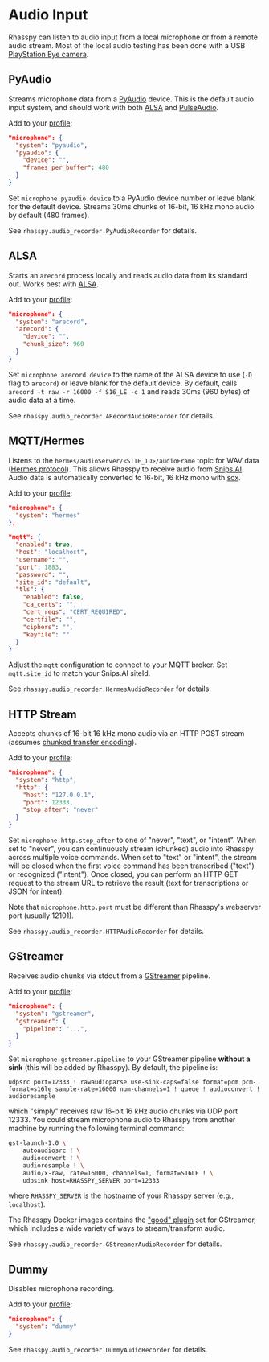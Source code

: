 # Audio Input

Rhasspy can listen to audio input from a local microphone or from a remote audio
stream. Most of the local audio testing has been done with a USB [PlayStation
Eye camera](https://en.wikipedia.org/wiki/PlayStation_Eye).

## PyAudio

Streams microphone data from a [PyAudio](https://people.csail.mit.edu/hubert/pyaudio/) device.
This is the default audio input system, and should work with both [ALSA](https://www.alsa-project.org/main/index.php/Main_Page) and [PulseAudio](https://www.freedesktop.org/wiki/Software/PulseAudio/).

Add to your [profile](profiles.md):

```json
"microphone": {
  "system": "pyaudio",
  "pyaudio": {
    "device": "",
    "frames_per_buffer": 480
  }
}
```

Set `microphone.pyaudio.device` to a PyAudio device number or leave blank for the default device.
Streams 30ms chunks of 16-bit, 16 kHz mono audio by default (480 frames).

See `rhasspy.audio_recorder.PyAudioRecorder` for details.

## ALSA

Starts an `arecord` process locally and reads audio data from its standard out.
Works best with [ALSA](https://www.alsa-project.org/main/index.php/Main_Page).

Add to your [profile](profiles.md):

```json
"microphone": {
  "system": "arecord",
  "arecord": {
    "device": "",
    "chunk_size": 960
  }
}
```

Set `microphone.arecord.device` to the name of the ALSA device to use (`-D` flag
to `arecord`) or leave blank for the default device.
By default, calls `arecord -t raw -r 16000 -f S16_LE -c 1` and reads 30ms (960
bytes) of audio data at a time.

See `rhasspy.audio_recorder.ARecordAudioRecorder` for details.

## MQTT/Hermes

Listens to the `hermes/audioServer/<SITE_ID>/audioFrame` topic for WAV data ([Hermes protocol](https://docs.snips.ai/reference/hermes)).
This allows Rhasspy to receive audio from [Snips.AI](https://snips.ai/).
Audio data is automatically converted to 16-bit, 16 kHz mono with [sox](http://sox.sourceforge.net).

Add to your [profile](profiles.md):

```json
"microphone": {
  "system": "hermes"
},

"mqtt": {
  "enabled": true,
  "host": "localhost",
  "username": "",
  "port": 1883,
  "password": "",
  "site_id": "default",
  "tls": {
    "enabled": false,
    "ca_certs": "",
    "cert_reqs": "CERT_REQUIRED",
    "certfile": "",
    "ciphers": "",
    "keyfile": ""
  }
}
```

Adjust the `mqtt` configuration to connect to your MQTT broker.
Set `mqtt.site_id` to match your Snips.AI siteId.

See `rhasspy.audio_recorder.HermesAudioRecorder` for details.

## HTTP Stream

Accepts chunks of 16-bit 16 kHz mono audio via an HTTP POST stream (assumes [chunked transfer encoding](https://en.wikipedia.org/wiki/Chunked_transfer_encoding)).

Add to your [profile](profiles.md):

```json
"microphone": {
  "system": "http",
  "http": {
    "host": "127.0.0.1",
    "port": 12333,
    "stop_after": "never"
  }
}
```

Set `microphone.http.stop_after` to one of "never", "text", or "intent". When set to "never", you can continuously stream (chunked) audio into Rhasspy across multiple voice commands. When set to "text" or "intent", the stream will be closed when the first voice command has been transcribed ("text") or recognized ("intent"). Once closed, you can perform an HTTP GET request to the stream URL to retrieve the result (text for transcriptions or JSON for intent).

Note that `microphone.http.port` must be different than Rhasspy's webserver port (usually 12101).

See `rhasspy.audio_recorder.HTTPAudioRecorder` for details.

## GStreamer

Receives audio chunks via stdout from a [GStreamer](https://gstreamer.freedesktop.org/) pipeline.

Add to your [profile](profiles.md):

```json
"microphone": {
  "system": "gstreamer",
  "gstreamer": {
    "pipeline": "...",
  }
}
```

Set `microphone.gstreamer.pipeline` to your GStreamer pipeline **without a sink** (this will be added by Rhasspy). By default, the pipeline is:

```
udpsrc port=12333 ! rawaudioparse use-sink-caps=false format=pcm pcm-format=s16le sample-rate=16000 num-channels=1 ! queue ! audioconvert ! audioresample
```

which "simply" receives raw 16-bit 16 kHz audio chunks via UDP port 12333. You could stream microphone audio to Rhasspy from another machine by running the following terminal command:

```bash
gst-launch-1.0 \
    autoaudiosrc ! \
    audioconvert ! \
    audioresample ! \
    audio/x-raw, rate=16000, channels=1, format=S16LE ! \
    udpsink host=RHASSPY_SERVER port=12333
```

where `RHASSPY_SERVER` is the hostname of your Rhasspy server (e.g., `localhost`).

The Rhasspy Docker images contains the ["good" plugin](https://gstreamer.freedesktop.org/data/doc/gstreamer/head/gst-plugins-good-plugins/html/) set for GStreamer, which includes a wide variety of ways to stream/transform audio.

See `rhasspy.audio_recorder.GStreamerAudioRecorder` for details.

## Dummy

Disables microphone recording.

Add to your [profile](profiles.md):

```json
"microphone": {
  "system": "dummy"
}
```

See `rhasspy.audio_recorder.DummyAudioRecorder` for details.
